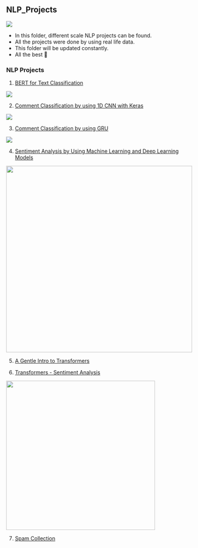 ## **NLP_Projects**

![](https://canopylab.com/wp-content/uploads/2019/11/shutterstock_1455391502-2.jpg)


- In this folder, different scale NLP projects can be found.
- All the projects were done by using real life data.
- This folder will be updated constantly.
- All the best 🤘

### NLP Projects

1. [BERT for Text Classification](https://github.com/kb1907/NLP_Projects/blob/main/BERT/BERT_for_Text_Classification_with_TensorFlow.ipynb)

![](https://miro.medium.com/max/1248/1*S5CdrFyfZvTIfNfS3oqo1A.png)

2. [Comment Classification by using 1D CNN with Keras](https://github.com/kb1907/NLP_Projects/blob/main/CNN_Text_Classification/Comments_Classification_using_1D_CNN_with_Keras.ipynb)

![](https://www.researchgate.net/profile/Kamran-Kowsari/publication/332463886/figure/fig23/AS:750926574927874@1556046255189/Convolutional-neural-network-CNN-architecture-for-text-classification.png)

3. [Comment Classification by using GRU](https://github.com/kb1907/NLP_Projects/blob/main/GRU_Text_Classification/Comment%20Classification%20by%20Using%20GRU.ipynb)

![](https://www.researchgate.net/publication/337152954/figure/fig3/AS:834618223755264@1575999899021/The-proposed-GRU-Embedding-base-architecture-for-text-classification.ppm)

4. [Sentiment Analysis by Using Machine Learning and Deep Learning Models](https://github.com/kb1907/NLP_Projects/blob/main/Sentiment_Analysis_ML_DL_Models/SENTIMENT%20ANALYSIS%20by%20USING%20MACHINE%20LEARNING%20and%20DEEP%20LEARNING%20ALGORITHMS.ipynb)

<img src="https://s3.amazonaws.com/aylien-main/misc/blog/images/nlp-language-dependence-small.png" width="500" height="500">

5. [A Gentle Intro to Transformers](https://github.com/kb1907/NLP_Projects/blob/main/A_Gentle_intro_to_Transformers/A%20Gentle%20Intro%20to%20Transformers.ipynb)


6. [Transformers - Sentiment Analysis](https://github.com/kb1907/NLP_Projects/blob/main/Transformers_Sentiment_Analysis/Transformers_Sentiment_Analysis.ipynb)

<img src="https://i.pinimg.com/originals/b8/2b/6f/b82b6f0d01d21a2ca4d91992d941fa90.png" width="400" height="400">

7. [Spam Collection](https://github.com/kb1907/NLP_Projects/blob/main/Spam_Collection/Spam_Collection.ipynb)









